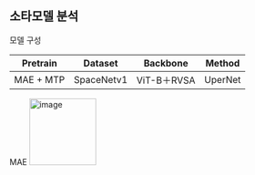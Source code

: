 ## 소타모델 분석

모델 구성

| Pretrain | Dataset |	Backbone |	Method |
|----------|---------|------------|-------|
| MAE + MTP |	SpaceNetv1 |	ViT-B＋RVSA |	UperNet |

MAE
<img width="117" alt="image" src="https://github.com/jihoon2819/study/assets/85489123/fd465250-ee01-4c8f-9a59-3622d5787582">
